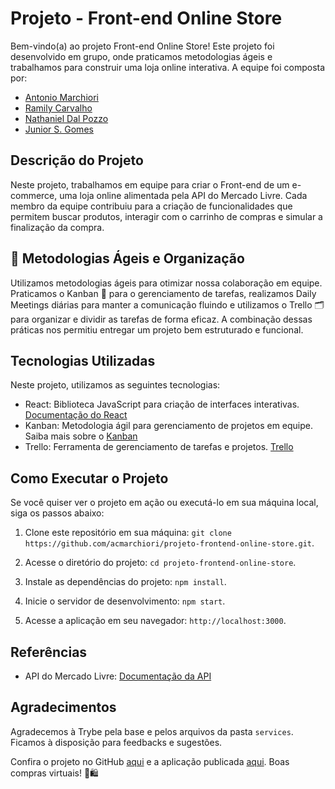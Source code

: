 # Projeto - Front-end Online Store

Bem-vindo(a) ao projeto Front-end Online Store! Este projeto foi desenvolvido em grupo, onde praticamos metodologias ágeis e trabalhamos para construir uma loja online interativa. A equipe foi composta por:

- [Antonio Marchiori](https://github.com/acmarchiori)
- [Ramily Carvalho](https://github.com/Ramilyec)
- [Nathaniel Dal Pozzo](https://github.com/NathanielDalPozzo)
- [Junior S. Gomes](https://github.com/JuniorSilGo)

## Descrição do Projeto

Neste projeto, trabalhamos em equipe para criar o Front-end de um e-commerce, uma loja online alimentada pela API do Mercado Livre. Cada membro da equipe contribuiu para a criação de funcionalidades que permitem buscar produtos, interagir com o carrinho de compras e simular a finalização da compra.

## 🏢 Metodologias Ágeis e Organização

Utilizamos metodologias ágeis para otimizar nossa colaboração em equipe. Praticamos o Kanban 📌 para o gerenciamento de tarefas, realizamos Daily Meetings diárias para manter a comunicação fluindo e utilizamos o Trello 🗂️ para organizar e dividir as tarefas de forma eficaz. A combinação dessas práticas nos permitiu entregar um projeto bem estruturado e funcional.

## Tecnologias Utilizadas

Neste projeto, utilizamos as seguintes tecnologias:

- React: Biblioteca JavaScript para criação de interfaces interativas. [Documentação do React](https://reactjs.org/docs/getting-started.html)
- Kanban: Metodologia ágil para gerenciamento de projetos em equipe. Saiba mais sobre o [Kanban](https://www.atlassian.com/agile/kanban)
- Trello: Ferramenta de gerenciamento de tarefas e projetos. [Trello](https://trello.com/)

## Como Executar o Projeto

Se você quiser ver o projeto em ação ou executá-lo em sua máquina local, siga os passos abaixo:

1. Clone este repositório em sua máquina: `git clone https://github.com/acmarchiori/projeto-frontend-online-store.git`.

2. Acesse o diretório do projeto: `cd projeto-frontend-online-store`.

3. Instale as dependências do projeto: `npm install`.

4. Inicie o servidor de desenvolvimento: `npm start`.

5. Acesse a aplicação em seu navegador: `http://localhost:3000`.

## Referências

- API do Mercado Livre: [Documentação da API](https://developers.mercadolivre.com.br/pt_br/itens-e-buscas)

## Agradecimentos

Agradecemos à Trybe pela base e pelos arquivos da pasta `services`. Ficamos à disposição para feedbacks e sugestões.

Confira o projeto no GitHub [aqui](https://github.com/acmarchiori/projeto-frontend-online-store) e a aplicação publicada [aqui](https://front-end-online-store.surge.sh/). Boas compras virtuais! 🛒🛍️
